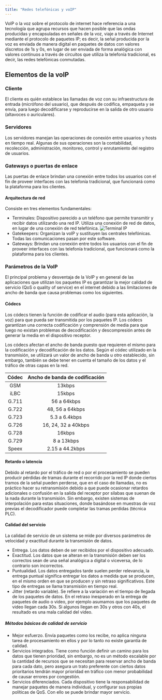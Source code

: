 ```yaml
---
title: "Redes telefónicas y voIP"
---
```


VoIP o la voz sobre el protocolo de internet hace referencia a una tecnología que agrupa recursos que hacen posible que las ondas producidas y encapsuladas en señales de la voz, viaje a través de Internet mediante el protocolo de paquetes IP; es decir, la señal producida por la voz es enviada de manera digital en paquetes de datos con valores discretos de 1s y 0s, en lugar de ser enviada de forma analógica con valores continuos a través de circuitos que utiliza la telefonía tradicional, es decir, las redes telefónicas conmutadas.

## Elementos de la voIP

### Cliente

El cliente es quién establece las llamadas de voz con su infraestructura de entrada (micrófono del usuario), que después de codifica, empaqueta y se envía, para luego decodificarse y reproducirse en la salida de otro usuario (altavoces o auriculares).

### Servidores

Los servidores manejan las operaciones de conexión entre usuarios y hosts en tiempo real. Algunas de sus operaciones son la contabilidad, recolección, administración, monitoreo, control y enrutamiento del registro de usuarios.

### Gateways o puertas de enlace

Las puertas de enlace brindan una conexión entre todos los usuarios con el fin de proveer interfaces con las telefonía tradicional, que funcionará como la plataforma para los clientes.

#### Arquitectura de red
Consiste en tres elementos fundamentales:

- Terminales: Dispositivo parecido a un teléfono que permite transmitir y recibir datos utilizando una red IP. Utiliza una conexión de red de datos, en lugar de una conexión de red telefónica.
![Terminal IP](https://f0.pngfuel.com/png/290/658/yealink-ip-phone-sip-t-voip-phone-terminal-ip-session-initiation-protocol-telephone-voip-png-clip-art.png)
- Gatekeepers: Organizan la voIP y sustituyen las centrales telefónicas. Todas las comunicaciones pasan por este software.
- Gateways: Brindan una conexión entre todos los usuarios con el fin de proveer interfaces con las telefonía tradicional, que funcionará como la plataforma para los clientes.

### Parámetros de la VoIP

El principal problema y desventaja de la VoIP y en general de las aplicaciones que utilizan los paquetes IP es garantizar la mejor calidad de servicio (QoS o quality of service) en el internet debido a las limitaciones de ancho de banda que causa problemas como los siguientes.

#### Códecs

Los códecs tienen la función de codificar el audio (para esta aplicación, la voz) para que pueda ser transmitida por los paquetes IP. Los códecs garantizan una correcta codificación y comprensión de media para que luego no existan problemas de decodificación y descompresión antes de generar la media en el dispositivo receptor.

Los códecs afectan el ancho de banda puesto que requieren el mismo para la codificación y decodificación de los datos. Según el códec utilizado en la transmisión, se utilizará un valor de ancho de banda u otro establecido, sin embargo, también se debe tener en cuenta el tamaño de los datos y el tráfico de otras capas en la red.

| Códec | Ancho de banda de codificación |
|:-----:|:------------------------------:|
|  GSM  |             13kbps             |
|  iLBC |             15kbps             |
| G.711 |           56 a 64kbps          |
| G.722 |         48, 56 a 64kbps        |
| G.723 |          5.3 a 6.4kbps         |
| G.726 |       16, 24, 32 a 40kbps      |
| G.728 |             16kbps             |
| G.729 |           8 a 13kbps           |
| Speex |         2.15 a 44.2kbps        |

#### Retardo o latencia

Debido al retardo por el tráfico de red o por el procesamiento se pueden producir pérdidas de tramas durante el recorrido por la red IP donde ciertos tramos de la señal pueden perderse, que en el caso de llamadas, no es práctico hacer su retransmisión debido a que puede ocasionar retardos adicionales o confusión en la salida del receptor por silabas que suenan de la nada durante la transmisión. Sin embargo, existen sistemas de interpolación para estas situaciones, donde basándose en muestras de voz previas el decodificador puede completar las tramas perdidas (técnica PLC).

#### Calidad del servicio

La calidad de servicio de un sistema se mide por diversos parámetros de velocidad y exactitud durante la transmisión de datos.

 - Entrega. Los datos deben de ser recibidos por el dispositivo adecuado.
 - Exactitud. Los datos que se alteran en la transmisión deben ser los correctos sean de una señal analógica a digital o viceversa, de lo contrario son incorrectos.
 - Puntualidad. Los datos entregados tarde suelen perder relevancia, la entrega puntual significa entregar los datos a medida que se producen, en el mismo orden en que se producen y sin retraso significativos. Este tipo de entregas se llama transmisión en tiempo real.
 - Jitter (retardo variable). Se refiere a la variación en el tiempo de llegada de los paquetes de datos. En el retraso inesperado en la entrega de paquetes de audio o video, por ejemplo asumamos que los paquetes de video llegan cada 30s. Si algunos llegan en 30s y otros con 40s, el resultado es una mala calidad del video.

##### Métodos básicos de calidad de servicio

 - Mejor esfuerzo. Envía paquetes como los recibe, no aplica ninguna tarea de procesamiento en ellos y por lo tanto no existe garantía de calidad.
 - Servicios integrados. Tiene como función definir un camino para los datos que tienen prioridad, sin embargo, no es un método escalable por la cantidad de recursos que se necesitan para reservar ancho de banda para cada dato, pero asegura un trato preferente con ciertos datos prioritarios tendrán mayor prioridad en tráfico con menor probabilidad de causar errores por congestión.
 - Servicios diferenciados. Cada dispositivo tiene la responsabilidad de manejar paquetes de manera individual, y configurar sus propias políticas de QoS. Con ello se puede brindar mayor servicio.
